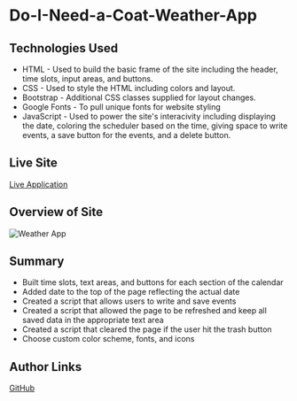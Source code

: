 # Do-I-Need-a-Coat-Weather-App

## Technologies Used

* HTML - Used to build the basic frame of the site including the header, time slots, input areas, and buttons.
* CSS - Used to style the HTML including colors and layout.
* Bootstrap - Additional CSS classes supplied for layout changes.
* Google Fonts - To pull unique fonts for website styling
* JavaScript - Used to power the site's interacivity including displaying the date, coloring the scheduler based on the time, giving space to write events, a save button for the events, and a delete button.

## Live Site

[Live Application](https://mjshelton12.github.io/Do-I-Need-a-Coat-Weather-App/)

## Overview of Site

![Weather App](https://i.imgur.com/UoATC22.jpg)

## Summary

* Built time slots, text areas, and buttons for each section of the calendar
* Added date to the top of the page reflecting the actual date
* Created a script that allows users to write and save events
* Created a script that allowed the page to be refreshed and keep all saved data in the appropriate text area
* Created a script that cleared the page if the user hit the trash button
* Choose custom color scheme, fonts, and icons

## Author Links

[GitHub](https://github.com/mjshelton12)